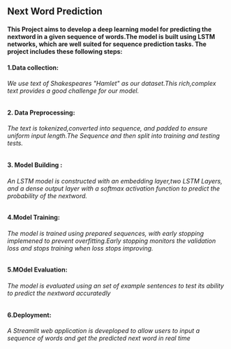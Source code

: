 ## Next Word Prediction 

#### This Project aims to develop a deep learning model for predicting the nextword in a given sequence of words.The model is built using  LSTM networks, which are well suited for sequence prediction tasks. The project includes these following steps:

####  1.Data collection: 
###### We use text of Shakespeares "Hamlet" as our dataset.This rich,complex text provides a good challenge for our model.

#### 2. Data Preprocessing: 
###### The text is tokenized,converted into sequence, and padded to ensure uniform input length.The Sequence and then split into training and testing tests.

#### 3. Model Building : 
###### An LSTM model is constructed with an embedding layer,two LSTM Layers, and a dense output layer with a softmax activation function to predict the probability of the nextword.

#### 4.Model Training: 
###### The model is trained using prepared sequences, with early stopping implemened to prevent overfitting.Early stopping  monitors the validation loss and stops training when loss stops improving.

#### 5.MOdel Evaluation: 
###### The model is evaluated using an set of example sentences to test its ability to predict the nextword accuratedly

#### 6.Deployment: 
###### A Streamlit web application is deveploped to allow users to input a sequence of words and get the predicted next word in real time